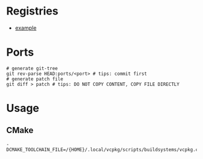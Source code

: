 # Registries
- [example](https://github.com/northwindtraders/vcpkg-registry)

# Ports
```shell
# generate git-tree
git rev-parse HEAD:ports/<port> # tips: commit first
# generate patch file
git diff > patch # tips: DO NOT COPY CONTENT, COPY FILE DIRECTLY
```

# Usage
## CMake
```
-DCMAKE_TOOLCHAIN_FILE=/{HOME}/.local/vcpkg/scripts/buildsystems/vcpkg.cmake
```